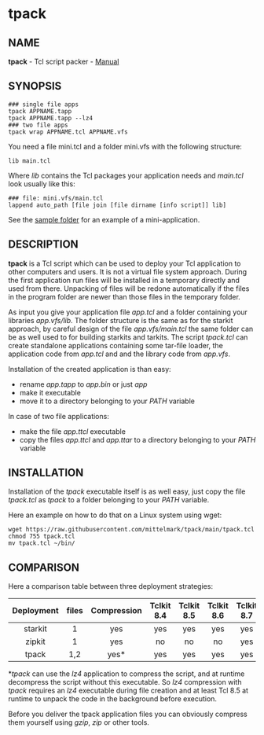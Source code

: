 # tpack

## NAME

__tpack__ - Tcl script packer - [Manual](https://htmlpreview.github.io/?https://raw.githubusercontent.com/mittelmark/tpack/master/doc/tpack.html)

## SYNOPSIS

```
### single file apps
tpack APPNAME.tapp         
tpack APPNAME.tapp --lz4
### two file apps
tpack wrap APPNAME.tcl APPNAME.vfs  
```

You need a file mini.tcl and a folder mini.vfs with the following structure:

```
lib main.tcl
```

Where _lib_ contains the Tcl packages your application needs and _main.tcl_ look
usually like this:

```
### file: mini.vfs/main.tcl
lappend auto_path [file join [file dirname [info script]] lib]
```

See the [sample  folder](https://github.com/mittelmark/tpack/tree/main/sample)
for an example of a mini-application.

## DESCRIPTION

__tpack__ is a Tcl script which can be used to deploy your Tcl  application to
other computers and users. It is not a virtual file system approach. 
During  the first  application  run files  will be  installed  in a  temporary
directly and used from there. Unpacking of files will be redone 
automatically if the files in the program folder are newer than those 
files in the temporary folder. 

As input you give your application file _app.tcl_ and a folder containing your
libraries _app.vfs/lib_. 
The  folder  structure  is the same as for the  starkit  approach,  by careful
design of the file 
_app.vfs/main.tcl_  the  same  folder  can be as  well  used  to for  building
starkits and tarkits.
The script  _tpack.tcl_ can create  standalone  applications  containing  some
tar-file loader, 
the application code from _app.tcl_ and and the library code from _app.vfs_. 

Installation of the created application is than easy: 

- rename _app.tapp_ to _app.bin_ or just _app_
- make it executable
- move it to a directory belonging to your _PATH_ variable

In case of two file applications:

- make the file _app.ttcl_ executable
- copy the files  _app.ttcl_  and _app.ttar_ to a directory  belonging to your
  _PATH_ variable

## INSTALLATION

Installation of the _tpack_ executable itself is as well easy, just copy the file _tpack.tcl_
as _tpack_ to a folder belonging to your _PATH_ variable. 

Here an example on how to do that on a Linux system using wget:

```
wget https://raw.githubusercontent.com/mittelmark/tpack/main/tpack.tcl
chmod 755 tpack.tcl
mv tpack.tcl ~/bin/
```



## COMPARISON

Here a comparison table between three deployment strategies:

|  Deployment | files |  Compression  | Tclkit 8.4 | Tclkit 8.5 | Tclkit 8.6 |Tclkit 8.7 | Tcl 8.4 | Tcl 8.5 | Tcl 8.6 | Tcl 8.7 |
|:-----------:|:-----:|:-------------:|:----------:|:----------:|:----------:|:----------:|:-------:|:-------:|:-------:|:-------:|
| starkit     | 1     |  yes         |  yes        | yes        | yes        | yes        | no | no | no | no |
| zipkit      | 1     | yes | no | no | no | yes | no | no | no | yes |
| tpack       | 1,2   | yes* | yes | yes | yes | yes | yes | yes | yes | yes |


*_tpack_ can use the _lz4_  application  to  compress  the  script,  and at runtime
decompress the script without this  executable. So _lz4_ compression  with _tpack_
requires  an _lz4_  executable  during  file  creation  and at least  Tcl 8.5 at
runtime to unpack the code in the background before execution.

Before you deliver the tpack application files you can obviously compress them
yourself using _gzip_, _zip_ or other tools.


